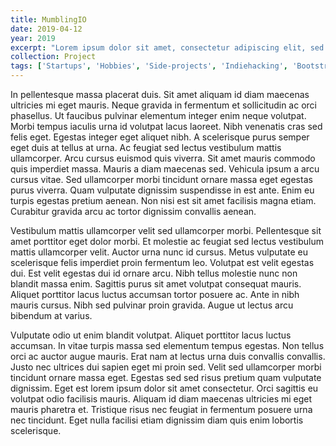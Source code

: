 ```yaml
---
title: MumblingIO
date: 2019-04-12
year: 2019
excerpt: "Lorem ipsum dolor sit amet, consectetur adipiscing elit, sed do eiusmod tempor incididunt ut labore et dolore magna aliqua. Ullamcorper eget nulla facilisi etiam dignissim diam quis enim lobortis."
collection: Project
tags: ['Startups', 'Hobbies', 'Side-projects', 'Indiehacking', 'Bootstrapping']
---
```

In pellentesque massa placerat duis. Sit amet aliquam id diam maecenas ultricies mi eget mauris. Neque gravida in fermentum et sollicitudin ac orci phasellus. Ut faucibus pulvinar elementum integer enim neque volutpat. Morbi tempus iaculis urna id volutpat lacus laoreet. Nibh venenatis cras sed felis eget. Egestas integer eget aliquet nibh. A scelerisque purus semper eget duis at tellus at urna. Ac feugiat sed lectus vestibulum mattis ullamcorper. Arcu cursus euismod quis viverra. Sit amet mauris commodo quis imperdiet massa. Mauris a diam maecenas sed. Vehicula ipsum a arcu cursus vitae. Sed ullamcorper morbi tincidunt ornare massa eget egestas purus viverra. Quam vulputate dignissim suspendisse in est ante. Enim eu turpis egestas pretium aenean. Non nisi est sit amet facilisis magna etiam. Curabitur gravida arcu ac tortor dignissim convallis aenean.

Vestibulum mattis ullamcorper velit sed ullamcorper morbi. Pellentesque sit amet porttitor eget dolor morbi. Et molestie ac feugiat sed lectus vestibulum mattis ullamcorper velit. Auctor urna nunc id cursus. Metus vulputate eu scelerisque felis imperdiet proin fermentum leo. Volutpat est velit egestas dui. Est velit egestas dui id ornare arcu. Nibh tellus molestie nunc non blandit massa enim. Sagittis purus sit amet volutpat consequat mauris. Aliquet porttitor lacus luctus accumsan tortor posuere ac. Ante in nibh mauris cursus. Nibh sed pulvinar proin gravida. Augue ut lectus arcu bibendum at varius.

Vulputate odio ut enim blandit volutpat. Aliquet porttitor lacus luctus accumsan. In vitae turpis massa sed elementum tempus egestas. Non tellus orci ac auctor augue mauris. Erat nam at lectus urna duis convallis convallis. Justo nec ultrices dui sapien eget mi proin sed. Velit sed ullamcorper morbi tincidunt ornare massa eget. Egestas sed sed risus pretium quam vulputate dignissim. Eget est lorem ipsum dolor sit amet consectetur. Orci sagittis eu volutpat odio facilisis mauris. Aliquam id diam maecenas ultricies mi eget mauris pharetra et. Tristique risus nec feugiat in fermentum posuere urna nec tincidunt. Eget nulla facilisi etiam dignissim diam quis enim lobortis scelerisque.